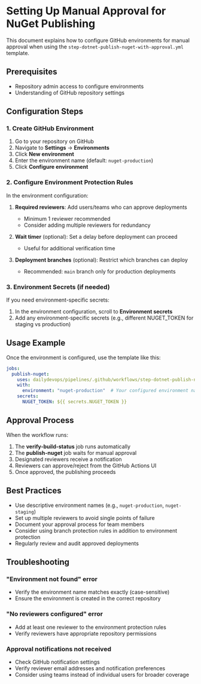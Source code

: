 # Setting Up Manual Approval for NuGet Publishing

This document explains how to configure GitHub environments for manual approval when using the `step-dotnet-publish-nuget-with-approval.yml` template.

## Prerequisites

- Repository admin access to configure environments
- Understanding of GitHub repository settings

## Configuration Steps

### 1. Create GitHub Environment

1. Go to your repository on GitHub
2. Navigate to **Settings** → **Environments**
3. Click **New environment**
4. Enter the environment name (default: `nuget-production`)
5. Click **Configure environment**

### 2. Configure Environment Protection Rules

In the environment configuration:

1. **Required reviewers**: Add users/teams who can approve deployments
   - Minimum 1 reviewer recommended
   - Consider adding multiple reviewers for redundancy

2. **Wait timer** (optional): Set a delay before deployment can proceed
   - Useful for additional verification time

3. **Deployment branches** (optional): Restrict which branches can deploy
   - Recommended: `main` branch only for production deployments

### 3. Environment Secrets (if needed)

If you need environment-specific secrets:

1. In the environment configuration, scroll to **Environment secrets**
2. Add any environment-specific secrets (e.g., different NUGET_TOKEN for staging vs production)

## Usage Example

Once the environment is configured, use the template like this:

```yaml
jobs:
  publish-nuget:
    uses: dailydevops/pipelines/.github/workflows/step-dotnet-publish-nuget-with-approval.yml@main
    with:
      environment: "nuget-production"  # Your configured environment name
    secrets:
      NUGET_TOKEN: ${{ secrets.NUGET_TOKEN }}
```

## Approval Process

When the workflow runs:

1. The **verify-build-status** job runs automatically
2. The **publish-nuget** job waits for manual approval
3. Designated reviewers receive a notification
4. Reviewers can approve/reject from the GitHub Actions UI
5. Once approved, the publishing proceeds

## Best Practices

- Use descriptive environment names (e.g., `nuget-production`, `nuget-staging`)
- Set up multiple reviewers to avoid single points of failure
- Document your approval process for team members
- Consider using branch protection rules in addition to environment protection
- Regularly review and audit approved deployments

## Troubleshooting

### "Environment not found" error
- Verify the environment name matches exactly (case-sensitive)
- Ensure the environment is created in the correct repository

### "No reviewers configured" error
- Add at least one reviewer to the environment protection rules
- Verify reviewers have appropriate repository permissions

### Approval notifications not received
- Check GitHub notification settings
- Verify reviewer email addresses and notification preferences
- Consider using teams instead of individual users for broader coverage